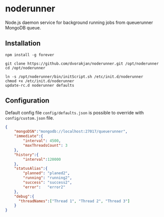 # noderunner

Node.js daemon service for background running jobs from queuerunner MongoDB queue. 

## Installation

```bashp
npm install -g forever 

git clone https://github.com/dvorakjan/noderunner.git /opt/noderunner
cd /opt/noderunner

ln -s /opt/noderunner/bin/initScript.sh /etc/init.d/noderunner
chmod +x /etc/init.d/noderunner
update-rc.d noderunner defaults
```
## Configuration
Default config file ``config/defaults.json`` is possible to override with ``config/custom.json`` file.
```json
{
	"mongoDSN":"mongodb://localhost:27017/queuerunner",
	"immediate":{
		"interval": 4500,
		"maxThreadsCount": 3
	},
	"history":{
		"interval":120000
	},
	"statusAlias":{
		"planned": "planed2",
		"running": "running2",
		"success": "success2",
		"error":   "error2"
	},
    "debug":{
      "threadNames":["Thread 1", "Thread 2", "Thread 3"]
    }
}
```
